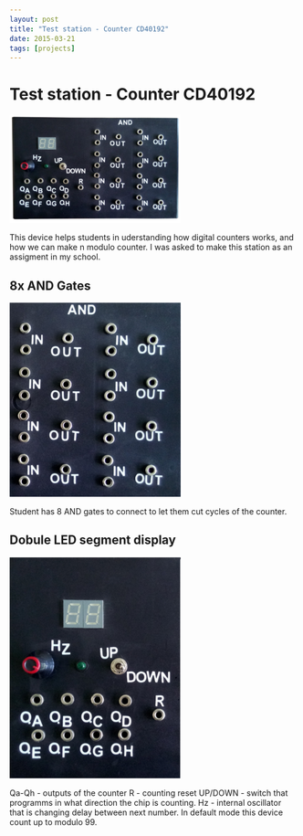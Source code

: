 ```yaml
---
layout: post
title: "Test station - Counter CD40192"
date: 2015-03-21
tags: [projects]
---
```

# Test station - Counter CD40192
![Main device](/images/CD40192/counter_low.png)

This device helps students in uderstanding how digital counters works, and how we can make n modulo counter.
I was asked to make this station as an assigment in my school.

## 8x AND Gates
![Main device](/images/CD40192/and_low.png)

Student has 8 AND gates to connect to let them cut cycles of the counter.

## Dobule LED segment display
![Main device](/images/CD40192/outputs_low.png)

Qa-Qh - outputs of the counter
R - counting reset
UP/DOWN - switch that programms in what direction the chip is counting.
Hz - internal oscillator that is changing delay between next number.
In default mode this device count up to modulo 99.
